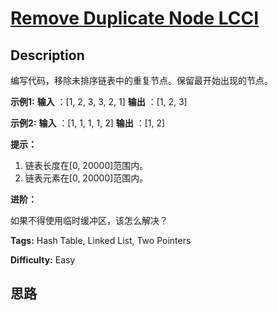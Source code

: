 # [Remove Duplicate Node LCCI][title]

## Description

编写代码，移除未排序链表中的重复节点。保留最开始出现的节点。

**示例1:**
            **输入** ：[1, 2, 3, 3, 2, 1]    **输出** ：[1, 2, 3]    

**示例2:**
            **输入** ：[1, 1, 1, 1, 2]    **输出** ：[1, 2]    

**提示：**

  1. 链表长度在[0, 20000]范围内。
  2. 链表元素在[0, 20000]范围内。

**进阶：**

如果不得使用临时缓冲区，该怎么解决？


**Tags:** Hash Table, Linked List, Two Pointers

**Difficulty:** Easy

## 思路

[title]: https://leetcode-cn.com/problems/remove-duplicate-node-lcci
